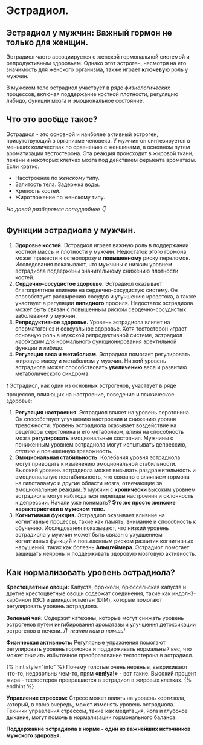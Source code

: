 # Эстрадиол.

## Эстрадиол у мужчин: Важный гормон не только для женщин.

Эстрадиол часто ассоциируется с женской гормональной системой и репродуктивным здоровьем. Однако этот эстроген, несмотря на его значимость для женского организма, также играет **ключевую** роль у мужчин.

В мужском теле эстрадиол участвует в ряде _физиологических_ процессов, включая поддержание костной плотности, регуляцию либидо, функции мозга и эмоциональное состояние.

## Что это вообще такое?

Эстрадиол - это основной и наиболее активный эстроген, присутствующий в организме человека. У мужчин он синтезируется в меньших количествах по сравнению с женщинами, в основном путем ароматизации тестостерона. Эта реакция происходит в жировой ткани, печени и некоторых клетках мозга под действием фермента ароматазы. Если кратко:

* Насстроение по _женскому_ типу.
* Залитость тела. Задержка воды.
* Крепость костей.
* Жиротложение по женскому типу.

_Но давай разберемся поподробнее 👇_

## Функции эстрадиола у мужчин.

1. **Здоровье костей.** Эстрадиол играет важную роль в поддержании костной массы и плотности у мужчин. Недостаток этого гормона может привести к остеопорозу и **повышенному** риску переломов. Исследования показывают, что мужчины с низким уровнем эстрадиола подвержены значительному снижению плотности костей.
2. **Сердечно-сосудистое здоровье.** Эстрадиол оказывает благоприятное влияние на сердечно-сосудистую систему. Он способствует расширению сосудов и улучшению кровотока, а также участвует в регуляции **липидного** профиля. Недостаток эстрадиола может быть связан с повышенным риском сердечно-сосудистых заболеваний у мужчин.
3. **Репродуктивное здоровье.** Уровень эстрадиола влияет на сперматогенез и сексуальное здоровье. Хотя тестостерон играет основную роль в мужской репродуктивной системе, эстрадиол _необходим_ для нормального функционирования эректильной функции и либидо.
4. **Регуляция веса и метаболизм.** Эстрадиол помогает регулировать жировую массу и метаболизм у мужчин. Низкий уровень эстрадиола может способствовать **увеличению** веса и развитию метаболического синдрома.

❗️ Эстрадиол, как один из основных эстрогенов, участвует в ряде процессов, влияющих на настроение, поведение и психическое здоровье:

1. **Регуляция настроения**. Эстрадиол влияет на уровень серотонина. Он способствует улучшению настроения и снижению уровня тревожности. Уровень эстрадиола оказывает воздействие на рецепторы серотонина и его метаболизм, влияя на способность мозга **регулировать** эмоциональные состояния. Мужчины с пониженным уровнем эстрадиола могут испытывать депрессию, _апатию_ и повышенную тревожность.
2. **Эмоциональная стабильность.** Колебания уровня эстрадиола могут приводить к изменению эмоциональной стабильности. Высокий уровень эстрадиола может вызывать раздражительность и эмоциональную нестабильность, что связано с влиянием гормона на гипоталамус и другие области мозга, отвечающие за эмоциональные реакции. У мужчин с **хронически** высоким уровнем эстрадиола могут наблюдаться перепады настроения и склонность к депрессии. Начали уже понимать? **Это же просто женские характеристики в мужском теле.**
3. **Когнитивная функция.** Эстрадиол оказывает влияние на когнитивные процессы, такие как память, внимание и способность к обучению. Исследования показывают, что низкий уровень эстрадиола у мужчин может быть связан с ухудшением когнитивных функций и повышенным риском развития когнитивных нарушений, таких как болезнь **Альцгеймера**. Эстрадиол помогает защищать нейроны и поддерживать здоровую мозговую активность.

## Как нормализовать уровень эстрадиола?

**Крестоцветные овощи:** Капуста, брокколи, брюссельская капуста и другие крестоцветные овощи содержат соединения, такие как индол-3-карбинол (I3C) и дииндолилметан (DIM), которые помогают регулировать уровень эстрадиола.

**Зеленый чай:** Содержит катехины, которые могут снижать уровень эстрогенов путем ингибирования ароматазы и улучшения детоксикации эстрогенов в печени. _Л-теанин нам в помщь!_

**Физическая активность:** Регулярные упражнения помогают регулировать уровень гормонов и поддерживать нормальный вес, что может снизить избыточное преобразование тестостерона в эстрадиол.

{% hint style="info" %}
Почему толстые очень нервные, выкрикивают что-то, недовольны чем-то, прям **«вя!уа!»** - вот такие. Высокий процент жира - тестостерон превращается в эстрадиол в жировых клетках.
{% endhint %}

**Управление стрессом:** Стресс может влиять на уровень кортизола, который, в свою очередь, может изменять уровень эстрадиола. Техники управления стрессом, такие как медитация, йога и глубокое дыхание, могут помочь в нормализации гормонального баланса.

**Поддержание эстрадиола в норме - один из важнейших источников мужского здоровья.**
